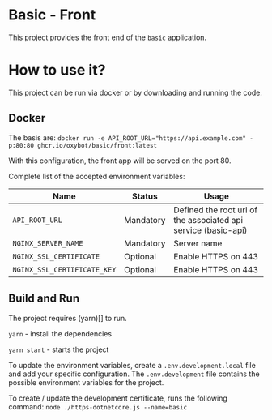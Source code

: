# Basic - Front

This project provides the front end of the `basic` application.

# How to use it?

This project can be run via docker or by downloading and running the code.

## Docker

The basis are:
`docker run -e API_ROOT_URL="https://api.example.com" -p:80:80 ghcr.io/oxybot/basic/front:latest`

With this configuration, the front app will be served on the port 80.

Complete list of the accepted environment variables:

| Name                        | Status    | Usage                                                          |
| --------------------------- | --------- | -------------------------------------------------------------- |
| `API_ROOT_URL`              | Mandatory | Defined the root url of the associated api service (basic-api) |
| `NGINX_SERVER_NAME`         | Mandatory | Server name                                                    |
| `NGINX_SSL_CERTIFICATE`     | Optional  | Enable HTTPS on 443                                            |
| `NGINX_SSL_CERTIFICATE_KEY` | Optional  | Enable HTTPS on 443                                            |

## Build and Run

The project requires (yarn)[] to run.

`yarn` - install the dependencies

`yarn start` - starts the project

To update the environment variables, create a `.env.development.local` file and add your specific configuration.
The `.env.development` file contains the possible environment variables for the project.

To create / update the development certificate, runs the following command: `node ./https-dotnetcore.js --name=basic`
